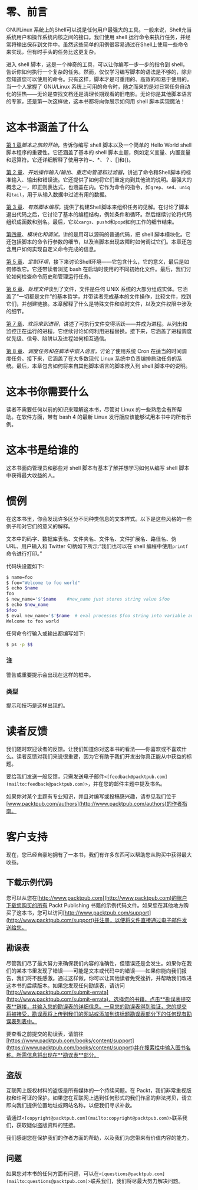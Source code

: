 # 零、前言

GNU/Linux 系统上的Shell可以说是任何用户最强大的工具。一般来说，Shell充当系统用户和操作系统内核之间的接口。我们使用 shell 运行命令来执行任务，并经常将输出保存到文件中。虽然这些简单的用例很容易通过在Shell上使用一些命令来实现，但有时手头的任务比这更复杂。

进入 shell 脚本，这是一个神奇的工具，可以让你编写一步一步的指令到 shell，告诉你如何执行一个复杂的任务。然而，仅仅学习编写脚本的语法是不够的，除非您知道您可以使用的命令。只有这样，脚本才是可重用的、高效的和易于使用的。当一个人掌握了 GNU/Linux 系统上可用的命令时，随之而来的是对日常任务自动化的狂热——无论是查找文档还是清理长期观看的旧电影。无论你是其他脚本语言的专家，还是第一次这样做，这本书都将向你展示如何用 shell 脚本实现魔法！

# 这本书涵盖了什么

[第 1 章](01.html "Chapter 1. The Beginning of the Scripting Journey")*脚本之旅的开始*，告诉你编写 shell 脚本以及一个简单的 Hello World shell 脚本程序的重要性。它还涵盖了基本的 shell 脚本主题，例如定义变量、内置变量和运算符。它还详细解释了使用字符~、*、？、[]和{}。

[第 2 章](02.html "Chapter 2. Getting Hands-on with I/O, Redirection Pipes, and Filters")、*开始操作输入/输出、重定向管道和过滤器*，讲述了命令和Shell脚本的标准输入、输出和错误流。它还提供了如何将它们重定向到其他流的说明。最强大的概念之一，即正则表达式，也涵盖在内。它作为命令的指令，如`grep`、`sed`、`uniq`和`tail`，用于从输入数据中过滤有用的数据。

[第 3 章](03.html "Chapter 3. Effective Script Writing")、*有效脚本编写*，提供了构建Shell脚本来组织任务的见解。在讨论了脚本退出代码之后，它讨论了基本的编程结构，例如条件和循环。然后继续讨论将代码组织成函数和别名。最后，它以`xargs`、`pushd`和`popd`如何工作的细节结束。

[第四章](04.html "Chapter 4. Modularizing and Debugging")、*模块化和调试*，讲的是用可以源码的普通代码，把 shell 脚本模块化。它还包括脚本的命令行参数的细节，以及当脚本出现故障时如何调试它们。本章还包含用户如何实现自定义命令完成的信息。

[第 5 章](05.html "Chapter 5. Customizing the Environment")、*定制环境*，接下来讨论Shell环境——它包含什么，它的意义，最后是如何修改它。它还带读者浏览 bash 在启动时使用的不同初始化文件。最后，我们讨论如何检查命令历史和管理运行任务。

[第 6 章](06.html "Chapter 6. Working with Files")、*处理文件*谈到了文件，文件是任何 UNIX 系统的大部分组成实体。它涵盖了“一切都是文件”的基本哲学，并带读者完成基本的文件操作，比较文件，找到它们，并创建链接。本章解释了什么是特殊文件和临时文件，以及文件权限中涉及的细节。

[第 7 章](07.html "Chapter 7. Welcome to the Processes")、*欢迎来到进程*，讲述了可执行文件变得活跃——并成为进程。从列出和监控正在运行的进程，它继续讨论如何利用进程替换。接下来，它涵盖了进程调度优先级、信号、陷阱以及进程如何相互通信。

[第 8 章](08.html "Chapter 8. Scheduling Tasks and Embedding Languages in Scripts")、*调度任务和在脚本中嵌入语言*，讨论了使用系统 Cron 在适当的时间调度任务。接下来，它涵盖了在大多数现代 Linux 系统中负责编排启动任务的系统。最后，本章包含如何将来自其他脚本语言的脚本嵌入到 shell 脚本中的说明。

# 这本书你需要什么

读者不需要任何以前的知识来理解这本书，尽管对 Linux 的一些熟悉会有所帮助。在软件方面，带有 bash 4 的最新 Linux 发行版应该能够试用本书中的所有示例。

# 这本书是给谁的

这本书面向管理员和那些对 shell 脚本有基本了解并想学习如何从编写 shell 脚本中获得最大收益的人。

# 惯例

在这本书里，你会发现许多区分不同种类信息的文本样式。以下是这些风格的一些例子和对它们的意义的解释。

文本中的码字、数据库表名、文件夹名、文件名、文件扩展名、路径名、伪 URL、用户输入和 Twitter 句柄如下所示:“我们也可以在 shell 编程中使用`printf`命令进行打印。”

代码块设置如下:

```sh
$ name=foo
$ foo="Welcome to foo world"
$ echo $name
foo
$ new_name='$'$name    #new_name just stores string value $foo
$ echo $new_name
$foo
$ eval new_name='$'$name  # eval processes $foo string into variable and  prints                 # foo variable value
Welcome to foo world
```

任何命令行输入或输出都编写如下:

```sh
$ ps -p $$

```

### 注

警告或重要提示会出现在这样的框中。

### 类型

提示和技巧是这样出现的。

# 读者反馈

我们随时欢迎读者的反馈。让我们知道你对这本书的看法——你喜欢或不喜欢什么。读者反馈对我们来说很重要，因为它有助于我们开发出你真正能从中获益的标题。

要给我们发送一般反馈，只需发送电子邮件`<[feedback@packtpub.com](mailto:feedback@packtpub.com)>`，并在您的邮件主题中提及书名。

如果你对某个主题有专业知识，并且对编写或投稿感兴趣，请参见我们位于[www.packtpub.com/authors](http://www.packtpub.com/authors)的作者指南。

# 客户支持

现在，您已经自豪地拥有了一本书，我们有许多东西可以帮助您从购买中获得最大收益。

## 下载示例代码

您可以从您在[http://www.packtpub.com](http://www.packtpub.com)的账户下载您购买的所有 Packt Publishing 书籍的示例代码文件。如果您在其他地方购买了这本书，您可以访问[http://www.packtpub.com/support](http://www.packtpub.com/support)并注册，以便将文件直接通过电子邮件发送给您。

## 勘误表

尽管我们尽了最大努力来确保我们内容的准确性，但错误还是会发生。如果你在我们的某本书里发现了错误——可能是文本或代码中的错误——如果你能向我们报告，我们将不胜感激。通过这样做，你可以让其他读者免受挫折，并帮助我们改进这本书的后续版本。如果您发现任何勘误表，请访问[http://www.packtpub.com/submit-errata](http://www.packtpub.com/submit-errata)，选择您的书籍，点击**勘误表提交表**链接，并输入您的勘误表的详细信息。一旦您的勘误表得到验证，您的提交将被接受，勘误表将上传到我们的网站或添加到该标题勘误表部分下的任何现有勘误表列表中。

要查看之前提交的勘误表，请前往[https://www.packtpub.com/books/content/support](https://www.packtpub.com/books/content/support)并在搜索栏中输入图书名称。所需信息将出现在**勘误表**部分。

## 盗版

互联网上版权材料的盗版是所有媒体的一个持续问题。在 Packt，我们非常重视版权和许可证的保护。如果您在互联网上遇到任何形式的我们作品的非法拷贝，请立即向我们提供位置地址或网站名称，以便我们寻求补救。

请通过`<[copyright@packtpub.com](mailto:copyright@packtpub.com)>`联系我们，获取疑似盗版资料的链接。

我们感谢您在保护我们的作者方面的帮助，以及我们为您带来有价值内容的能力。

## 问题

如果您对本书的任何方面有问题，可以在`<[questions@packtpub.com](mailto:questions@packtpub.com)>`联系我们，我们将尽最大努力解决问题。